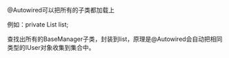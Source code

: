 

@Autowired可以把所有的子类都加载上

例如：private List<BaseManager> list;

查找出所有的BaseManager子类，封装到list，原理是@Autowired会自动把相同类型的IUser对象收集到集合中。





